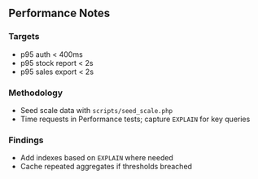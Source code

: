 ## Performance Notes

### Targets
- p95 auth < 400ms
- p95 stock report < 2s
- p95 sales export < 2s

### Methodology
- Seed scale data with `scripts/seed_scale.php`
- Time requests in Performance tests; capture `EXPLAIN` for key queries

### Findings
- Add indexes based on `EXPLAIN` where needed
- Cache repeated aggregates if thresholds breached


